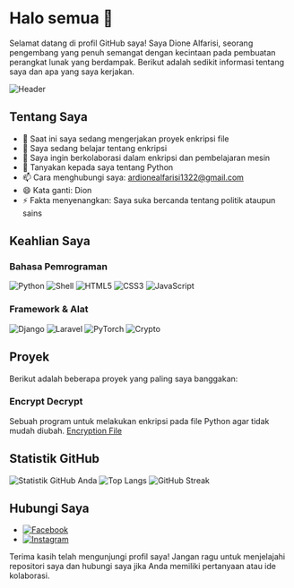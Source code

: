 # Halo semua 👋

Selamat datang di profil GitHub saya! Saya Dione Alfarisi, seorang pengembang yang penuh semangat dengan kecintaan pada pembuatan perangkat lunak yang berdampak. Berikut adalah sedikit informasi tentang saya dan apa yang saya kerjakan.

![Header](https://i.ibb.co/6PMh94V/68747470733a2f2f706c75732e756e73706c6173682e636f6d2f7072656d69756d5f70686f746f2d31363835303836373835.jpg)

## Tentang Saya

- 🔭 Saat ini saya sedang mengerjakan proyek enkripsi file
- 🌱 Saya sedang belajar tentang enkripsi
- 👯 Saya ingin berkolaborasi dalam enkripsi dan pembelajaran mesin
- 💬 Tanyakan kepada saya tentang Python
- 📫 Cara menghubungi saya: ardionealfarisi1322@gmail.com
- 😄 Kata ganti: Dion
- ⚡ Fakta menyenangkan: Saya suka bercanda tentang politik ataupun sains

## Keahlian Saya

### Bahasa Pemrograman
![Python](https://img.shields.io/badge/Python-3776AB?style=for-the-badge&logo=python&logoColor=white)
![Shell](https://img.shields.io/badge/Shell-4EAA25?style=for-the-badge&logo=gnu-bash&logoColor=white)
![HTML5](https://img.shields.io/badge/HTML5-E34F26?style=for-the-badge&logo=html5&logoColor=white)
![CSS3](https://img.shields.io/badge/CSS3-1572B6?style=for-the-badge&logo=css3&logoColor=white)
![JavaScript](https://img.shields.io/badge/JavaScript-F7DF1E?style=for-the-badge&logo=javascript&logoColor=black)

### Framework & Alat
![Django](https://img.shields.io/badge/Django-092E20?style=for-the-badge&logo=django&logoColor=white)
![Laravel](https://img.shields.io/badge/Laravel-FF2D20?style=for-the-badge&logo=laravel&logoColor=white)
![PyTorch](https://img.shields.io/badge/PyTorch-EE4C2C?style=for-the-badge&logo=pytorch&logoColor=white)
![Crypto](https://img.shields.io/badge/Crypto-333?style=for-the-badge&logo=cryptography&logoColor=white)

## Proyek

Berikut adalah beberapa proyek yang paling saya banggakan:

### Encrypt Decrypt
Sebuah program untuk melakukan enkripsi pada file Python agar tidak mudah diubah.
[Encryption File](https://github.com/DioneAl-Farisi/encrypt-file-python)

## Statistik GitHub

![Statistik GitHub Anda](https://github-readme-stats.vercel.app/api?username=dioneal-farisi&show_icons=true&theme=radical)
![Top Langs](https://github-readme-stats.vercel.app/api/top-langs/?username=dioneal-farisi&layout=compact&theme=radical)
![GitHub Streak](https://streak-stats.demolab.com?user=dioneal-farisi&theme=radical&hide_border=true&date_format=M%20j%5B%2C%20Y%5D)

## Hubungi Saya

- [![Facebook](https://img.shields.io/badge/Facebook-1877F2?style=for-the-badge&logo=facebook&logoColor=white)](https://www.facebook.com/dionealfarisii)
- [![Instagram](https://img.shields.io/badge/Instagram-E4405F?style=for-the-badge&logo=instagram&logoColor=white)](https://instagram.com/dionealfarisii)

Terima kasih telah mengunjungi profil saya! Jangan ragu untuk menjelajahi repositori saya dan hubungi saya jika Anda memiliki pertanyaan atau ide kolaborasi.

